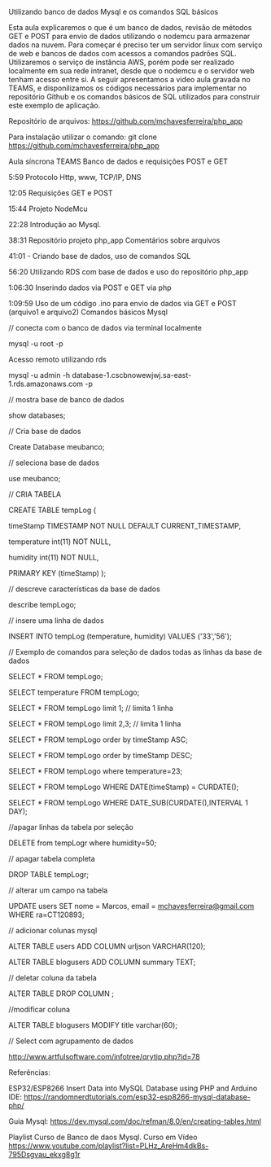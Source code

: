 <P>Utilizando banco de dados Mysql e os comandos SQL básicos</P>

Esta aula explicaremos o que é um banco de dados, revisão de métodos GET e POST para envio de dados utilizando o nodemcu para armazenar dados na nuvem. Para começar é preciso ter um servidor linux com serviço de web e bancos de dados com acessos a comandos padrões SQL. Utilizaremos o serviço de instância AWS, porém pode ser realizado localmente em sua rede intranet, desde que o nodemcu e o servidor web tenham acesso entre si. A seguir apresentamos a video aula gravada no TEAMS, e disponilizamos os códigos necessários para implementar no repositório Github e os comandos básicos de SQL utilizados para construir este exemplo de aplicação.

Repositório de arquivos:  https://github.com/mchavesferreira/php_app

Para instalação utilizar o comando:  git clone https://github.com/mchavesferreira/php_app

Aula síncrona TEAMS Banco de dados e requisições POST e GET

5:59 Protocolo Http, www, TCP/IP, DNS

12:05 Requisições GET e POST

15:44 Projeto NodeMcu

22:28 Introdução ao Mysql.

38:31 Repositório projeto php_app Comentários sobre arquivos

41:01 - Criando base de dados, uso de comandos SQL

56:20 Utilizando RDS com base de dados e uso do repositório php_app

1:06:30 Inserindo dados via POST e GET via php

1:09:59 Uso de um código .ino para envio de dados via GET e POST (arquivo1 e  arquivo2)
Comandos básicos Mysql

// conecta com o banco de dados via terminal localmente

 mysql -u root -p

Acesso remoto utilizando rds

mysql -u admin -h database-1.cscbnowewjwj.sa-east-1.rds.amazonaws.com -p

// mostra base de banco de dados

show databases;

// Cria base de dados

Create Database meubanco;

// seleciona base de dados

use meubanco;

 

// CRIA TABELA

CREATE TABLE tempLog (

timeStamp TIMESTAMP NOT NULL DEFAULT CURRENT_TIMESTAMP,

temperature int(11) NOT NULL,

humidity int(11) NOT NULL,

PRIMARY KEY (timeStamp) );

 

// descreve características da base de dados

describe tempLogo;

 

// insere uma linha de dados

INSERT INTO tempLog (temperature, humidity) VALUES ('33','56');

 

// Exemplo de comandos para seleção de dados todas as linhas da base de dados

SELECT * FROM tempLogo;

SELECT temperature FROM tempLogo;

SELECT * FROM tempLogo limit 1; // limita 1 linha

SELECT * FROM tempLogo limit 2,3; // limita 1 linha

SELECT * FROM tempLogo order by timeStamp ASC;

SELECT * FROM tempLogo order by timeStamp DESC;

SELECT * FROM tempLogo where temperature=23;

SELECT * FROM tempLogo WHERE DATE(timeStamp) = CURDATE();

SELECT * FROM tempLogo WHERE DATE_SUB(CURDATE(),INTERVAL 1 DAY);

 

//apagar linhas da tabela por seleção

DELETE from tempLogr where humidity=50;

 

// apagar tabela completa

DROP TABLE tempLogr;

 

// alterar um campo na tabela

UPDATE users SET nome = Marcos, email = mchavesferreira@gmail.com WHERE ra=CT120893;

 

// adicionar colunas mysql

ALTER TABLE users ADD COLUMN urljson VARCHAR(120);

ALTER TABLE blogusers ADD COLUMN  summary TEXT;

// deletar coluna da tabela

ALTER TABLE DROP COLUMN ;

//modificar coluna

ALTER TABLE blogusers MODIFY title varchar(60);

 

// Select com agrupamento de dados

http://www.artfulsoftware.com/infotree/qrytip.php?id=78

Referências:

ESP32/ESP8266 Insert Data into MySQL Database using PHP and Arduino IDE:  https://randomnerdtutorials.com/esp32-esp8266-mysql-database-php/

Guia Mysql: https://dev.mysql.com/doc/refman/8.0/en/creating-tables.html

Playlist Curso de Banco de daos Mysql. Curso em Vídeo https://www.youtube.com/playlist?list=PLHz_AreHm4dkBs-795Dsgvau_ekxg8g1r
